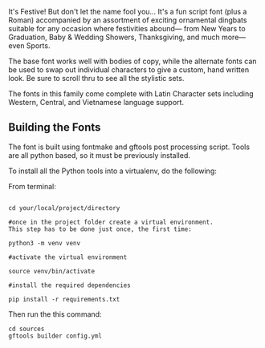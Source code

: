 It's Festive! But don't let the name fool you… It's a fun script font (plus a Roman) accompanied by an assortment of exciting ornamental dingbats suitable for any occasion where festivities abound— from New Years to Graduation, Baby & Wedding Showers, Thanksgiving, and much more— even Sports.

The base font works well with bodies of copy, while the alternate fonts can be used to swap out individual characters to give a custom, hand written look. Be sure to scroll thru to see all the stylistic sets.

The fonts in this family come complete with Latin Character sets including Western, Central, and Vietnamese language support.

## Building the Fonts

The font is built using fontmake and gftools post processing script. Tools are all python based, so it must be previously installed.

To install all the Python tools into a virtualenv, do the following:

From terminal:

```

cd your/local/project/directory

#once in the project folder create a virtual environment. 
This step has to be done just once, the first time:

python3 -m venv venv

#activate the virtual environment

source venv/bin/activate

#install the required dependencies

pip install -r requirements.txt

```

Then run the this command:

```
cd sources
gftools builder config.yml
```
